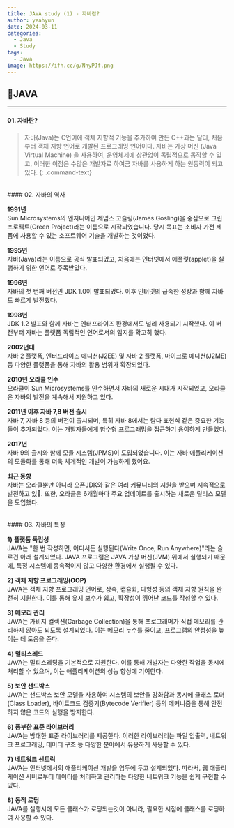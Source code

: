 ```yaml
---
title: JAVA study (1) - 자바란?
author: yeahyun
date: 2024-03-11
categories:
  - Java
  - Study
tags:
  - Java
image: https://ifh.cc/g/NhyPJf.png
---
```

## 🔎JAVA
---
#### 01. 자바란?

>자바(Java)는 C언어에 객체 지향적 기능을 추가하여 만든 C++과는 달리, 처음부터 객체 지향 언어로 개발된 프로그래밍 언어이다. 자바는 가상 머신 (Java Virtual Machine) 을 사용하여, 운영체제에 상관없이 독립적으로 동작할 수 있고, 이러한 이점은 수많은 개발자로 하여금 자바를 사용하게 하는 원동력이 되고 있다.
{: .command-text}

<br>
#### 02. 자바의 역사

**1991년**   
Sun Microsystems의 엔지니어인 제임스 고슬링(James Gosling)을 중심으로 그린 프로젝트(Green Project)라는 이름으로 시작되었습니다. 당시 목표는 소비자 가전 제품에 사용할 수 있는 소프트웨어 기술을 개발하는 것이었다.

**1995년**   
자바(Java)라는 이름으로 공식 발표되었고, 처음에는 인터넷에서 애플릿(applet)을 실행하기 위한 언어로 주목받았다.

**1996년**   
자바의 첫 번째 버전인 JDK 1.0이 발표되었다. 이후 인터넷의 급속한 성장과 함께 자바도 빠르게 발전했다.

**1998년**   
JDK 1.2 발표와 함께 자바는 엔터프라이즈 환경에서도 널리 사용되기 시작했다. 이 버전부터 자바는 플랫폼 독립적인 언어로서의 입지를 확고히 했다.

**2002년대**   
자바 2 플랫폼, 엔터프라이즈 에디션(J2EE) 및 자바 2 플랫폼, 마이크로 에디션(J2ME) 등 다양한 플랫폼을 통해 자바의 활용 범위가 확장되었다.

**2010년 오라클 인수**   
오라클이 Sun Microsystems를 인수하면서 자바의 새로운 시대가 시작되었고, 오라클은 자바의 발전을 계속해서 지원하고 있다.

**2011년 이후 자바 7,8 버전 출시**   
자바 7, 자바 8 등의 버전이 출시되며, 특히 자바 8에서는 람다 표현식 같은 중요한 기능들이 추가되었다. 이는 개발자들에게 함수형 프로그래밍을 접근하기 용이하게 만들었다.

**2017년**   
자바 9의 출시와 함께 모듈 시스템(JPMS)이 도입되었습니다. 이는 자바 애플리케이션의 모듈화를 통해 더욱 체계적인 개발이 가능하게 했어요.

**최근 동향**   
자바는 오라클뿐만 아니라 오픈JDK와 같은 여러 커뮤니티의 지원을 받으며 지속적으로 발전하고 있. 또한, 오라클은 6개월마다 주요 업데이트를 출시하는 새로운 릴리스 모델을 도입했다.

<br>
#### 03. 자바의 특징

**1) 플랫폼 독립성**   
JAVA는 "한 번 작성하면, 어디서든 실행된다(Write Once, Run Anywhere)"라는 슬로건 아래 설계되었다. JAVA 프로그램은 JAVA 가상 머신(JVM) 위에서 실행되기 때문에, 특정 시스템에 종속적이지 않고 다양한 환경에서 실행될 수 있다.

**2) 객체 지향 프로그래밍(OOP)**   
JAVA는 객체 지향 프로그래밍 언어로, 상속, 캡슐화, 다형성 등의 객체 지향 원칙을 완전히 지원한다. 이를 통해 유지 보수가 쉽고, 확장성이 뛰어난 코드를 작성할 수 있다.

**3) 메모리 관리**   
JAVA는 가비지 컬렉션(Garbage Collection)을 통해 프로그래머가 직접 메모리를 관리하지 않아도 되도록 설계되었다. 이는 메모리 누수를 줄이고, 프로그램의 안정성을 높이는 데 도움을 준다.

**4) 멀티스레드**   
JAVA는 멀티스레딩을 기본적으로 지원한다. 이를 통해 개발자는 다양한 작업을 동시에 처리할 수 있으며, 이는 애플리케이션의 성능 향상에 기여한다.

**5) 보안 샌드박스**   
JAVA는 샌드박스 보안 모델을 사용하여 시스템의 보안을 강화함과 동시에 클래스 로더(Class Loader), 바이트코드 검증기(Bytecode Verifier) 등의 메커니즘을 통해 안전하지 않은 코드의 실행을 방지한다.

**6) 풍부한 표준 라이브러리**   
JAVA는 방대한 표준 라이브러리를 제공한다. 이러한 라이브러리는 파일 입출력, 네트워크 프로그래밍, 데이터 구조 등 다양한 분야에서 유용하게 사용할 수 있다.

**7) 네트워크 센트릭**   
JAVA는 인터넷에서의 애플리케이션 개발을 염두에 두고 설계되었다. 따라서, 웹 애플리케이션 서버로부터 데이터를 처리하고 관리하는 다양한 네트워크 기능을 쉽게 구현할 수 있다.

**8) 동적 로딩**   
JAVA를 실행시에 모든 클래스가 로딩되는것이 아니라, 필요한 시점에 클래스를 로딩하여 사용할 수 있다.
